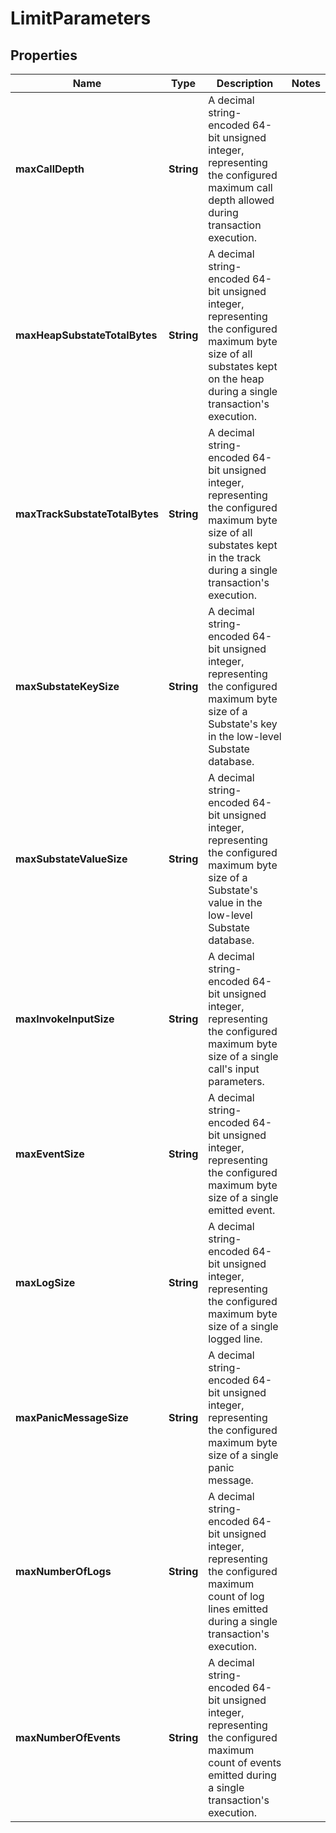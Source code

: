 

# LimitParameters


## Properties

| Name | Type | Description | Notes |
|------------ | ------------- | ------------- | -------------|
|**maxCallDepth** | **String** | A decimal string-encoded 64-bit unsigned integer, representing the configured maximum call depth allowed during transaction execution.  |  |
|**maxHeapSubstateTotalBytes** | **String** | A decimal string-encoded 64-bit unsigned integer, representing the configured maximum byte size of all substates kept on the heap during a single transaction&#39;s execution.  |  |
|**maxTrackSubstateTotalBytes** | **String** | A decimal string-encoded 64-bit unsigned integer, representing the configured maximum byte size of all substates kept in the track during a single transaction&#39;s execution.  |  |
|**maxSubstateKeySize** | **String** | A decimal string-encoded 64-bit unsigned integer, representing the configured maximum byte size of a Substate&#39;s key in the low-level Substate database.  |  |
|**maxSubstateValueSize** | **String** | A decimal string-encoded 64-bit unsigned integer, representing the configured maximum byte size of a Substate&#39;s value in the low-level Substate database.  |  |
|**maxInvokeInputSize** | **String** | A decimal string-encoded 64-bit unsigned integer, representing the configured maximum byte size of a single call&#39;s input parameters.  |  |
|**maxEventSize** | **String** | A decimal string-encoded 64-bit unsigned integer, representing the configured maximum byte size of a single emitted event.  |  |
|**maxLogSize** | **String** | A decimal string-encoded 64-bit unsigned integer, representing the configured maximum byte size of a single logged line.  |  |
|**maxPanicMessageSize** | **String** | A decimal string-encoded 64-bit unsigned integer, representing the configured maximum byte size of a single panic message.  |  |
|**maxNumberOfLogs** | **String** | A decimal string-encoded 64-bit unsigned integer, representing the configured maximum count of log lines emitted during a single transaction&#39;s execution.  |  |
|**maxNumberOfEvents** | **String** | A decimal string-encoded 64-bit unsigned integer, representing the configured maximum count of events emitted during a single transaction&#39;s execution.  |  |



